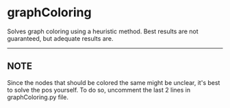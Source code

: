 # graphColoring

Solves graph coloring using a heuristic method. Best results are not guaranteed, but adequate results are.
<hr/> 

## NOTE 
Since the nodes that should be colored the same might be unclear, it's best to solve the pos yourself. To do so, uncomment the last 2 lines in graphColoring.py file.
